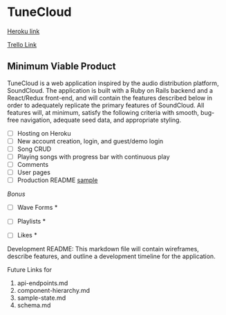 # TuneCloud

[Heroku link][heroku]

[Trello Link][trello]

[heroku]: http://tunecloud.herokuapp.com/
[trello]: https://trello.com/b/GxWbUvef/tunecloud

## Minimum Viable Product

TuneCloud is a web application inspired by the audio distribution platform, SoundCloud. The application is built with a Ruby on Rails backend and a React/Redux front-end, and will contain the features described below in order to adequately replicate the primary features of SoundCloud. All features will, at minimum, satisfy the following criteria with smooth, bug-free navigation, adequate seed data, and appropriate styling.

- [ ] Hosting on Heroku
- [ ] New account creation, login, and guest/demo login
- [ ] Song CRUD
- [ ] Playing songs with progress bar with continuous play
- [ ] Comments
- [ ] User pages
- [ ] Production README [sample](docs/production_readme.md)

*Bonus*
- [ ] Wave Forms *
- [ ] Playlists *
- [ ] Likes *



Development README:
This markdown file will contain wireframes, describe features, and outline a development timeline for the application.


Future Links for
1. api-endpoints.md
2. component-hierarchy.md
3. sample-state.md
4. schema.md
